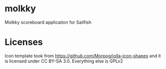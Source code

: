 molkky
======

Molkky scoreboard application for Sailfish

Licenses
========

Icon template took from https://github.com/Morpog/jolla-icon-shapes and it is licensed under CC BY-SA 3.0.
Everything else is GPLv2  
